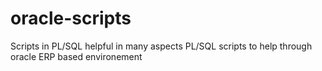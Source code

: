 # oracle-scripts
Scripts in PL/SQL helpful in many aspects
PL/SQL scripts to help through oracle ERP based environement
